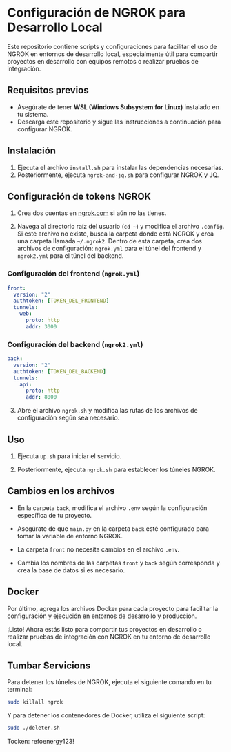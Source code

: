 # Configuración de NGROK para Desarrollo Local

Este repositorio contiene scripts y configuraciones para facilitar el uso de NGROK en entornos de desarrollo local, especialmente útil para compartir proyectos en desarrollo con equipos remotos o realizar pruebas de integración.

## Requisitos previos

- Asegúrate de tener **WSL (Windows Subsystem for Linux)** instalado en tu sistema.
- Descarga este repositorio y sigue las instrucciones a continuación para configurar NGROK.

## Instalación

1. Ejecuta el archivo `install.sh` para instalar las dependencias necesarias.
2. Posteriormente, ejecuta `ngrok-and-jq.sh` para configurar NGROK y JQ.

## Configuración de tokens NGROK

1. Crea dos cuentas en [ngrok.com](https://ngrok.com) si aún no las tienes.

2. Navega al directorio raíz del usuario (`cd ~`) y modifica el archivo `.config`. Si este archivo no existe, busca la carpeta donde está NGROK y crea una carpeta llamada `~/.ngrok2`. Dentro de esta carpeta, crea dos archivos de configuración: `ngrok.yml` para el túnel del frontend y `ngrok2.yml` para el túnel del backend.

### Configuración del frontend (`ngrok.yml`)

```yaml
front:
  version: "2"
  authtoken: [TOKEN_DEL_FRONTEND]
  tunnels:
    web:
      proto: http
      addr: 3000
```

### Configuración del backend (`ngrok2.yml`)

```yaml
back:
  version: "2"
  authtoken: [TOKEN_DEL_BACKEND]
  tunnels:
    api:
      proto: http
      addr: 8000
```

3. Abre el archivo `ngrok.sh` y modifica las rutas de los archivos de configuración según sea necesario.

## Uso

1. Ejecuta `up.sh` para iniciar el servicio.

2. Posteriormente, ejecuta `ngrok.sh` para establecer los túneles NGROK.

## Cambios en los archivos

- En la carpeta `back`, modifica el archivo `.env` según la configuración específica de tu proyecto.
- Asegúrate de que `main.py` en la carpeta `back` esté configurado para tomar la variable de entorno NGROK.
- La carpeta `front` no necesita cambios en el archivo `.env`.

- Cambia los nombres de las carpetas `front` y `back` según corresponda y crea la base de datos si es necesario.

## Docker

Por último, agrega los archivos Docker para cada proyecto para facilitar la configuración y ejecución en entornos de desarrollo y producción.

¡Listo! Ahora estás listo para compartir tus proyectos en desarrollo o realizar pruebas de integración con NGROK en tu entorno de desarrollo local.

## Tumbar Servicions

Para detener los túneles de NGROK, ejecuta el siguiente comando en tu terminal:

```bash
sudo killall ngrok
```

Y para detener los contenedores de Docker, utiliza el siguiente script:

```bash
sudo ./deleter.sh
```


Tocken: refoenergy123!
